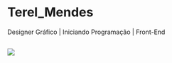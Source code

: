 # Terel_Mendes
Designer Gráfico | Iniciando Programação | Front-End
##
<picture>
  <source
    srcset="https://github-readme-stats.vercel.app/api?username=Terel86&show_icons=true&theme=great-gatsby"
    media="(prefers-color-scheme: dark)"
  />
  <source
    srcset="https://github-readme-stats.vercel.app/api?username=Terel86&show_icons=true"
    media="(prefers-color-scheme: light), (prefers-color-scheme: no-preference)"
  />
  <img src="https://github-readme-stats.vercel.app/api?username=Terel86&show_icons=true" />
</picture>

##
